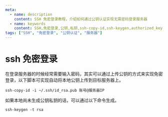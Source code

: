 ```yaml
---
meta:
  - name: description
    content: SSH 免密登录教程，介绍如何通过公钥认证实现无需密码登录服务器
  - name: keywords
    content: SSH,免密登录,公钥,私钥,ssh-copy-id,ssh-keygen,authorized_keys
tags: ["SSH", "免密登录", "公钥认证", "服务器"]
---
```


# ssh 免密登录


在登录服务器的时候经常需要输入密码，其实可以通过上传公钥的方式来实现免密登录，以下脚本可实现自动将本地公钥上传到目标服务器上。

```shell
ssh-copy-id -i ~/.ssh/id_rsa.pub 账号@服务器IP
```

如果本地尚未生成公钥私钥的话，可以通过以下命令生成。

```shell
ssh-keygen -t rsa
```


